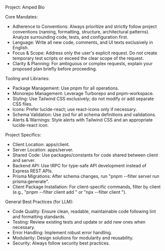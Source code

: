 Project: Amped Bio

Core Mandates:
- Adherence to Conventions: Always prioritize and strictly follow project conventions (naming, formatting, structure, architectural patterns). Analyze surrounding code, tests, and configuration first.
- Language: Write all new code, comments, and UI texts exclusively in English.
- Focus & Scope: Address only the user's explicit request. Do not create temporary test scripts or exceed the clear scope of the request.
- Clarity & Planning: For ambiguous or complex requests, explain your proposed plan briefly before proceeding.

Tooling and Libraries:
- Package Management: Use pnpm for all operations.
- Monorepo Management: Leverage Turborepo and pnpm-workspace.
- Styling: Use Tailwind CSS exclusively; do not modify or add separate CSS files.
- Icons: Prefer lucide-react; use react-icons only if necessary.
- Schema Validation: Use zod for all schema definitions and validations.
- Alerts & Warnings: Style alerts with Tailwind CSS and an appropriate lucide-react icon.

Project Specifics:
- Client Location: apps/client.
- Server Location: apps/server.
- Shared Code: Use packages/constants for code shared between client and server.
- Backend API: Use tRPC for type-safe API development instead of Express REST APIs.
- Prisma Migrations: After schema changes, run "pnpm --filter server run prisma:generate".
- Client Package Installation: For client-specific commands, filter by client (e.g., "pnpm --filter client add <package-name>" or "npx --filter client <command>").

General Best Practices (for LLM):
- Code Quality: Ensure clean, readable, maintainable code following lint and formatting standards.
- Testing: Review existing tests and update or add new ones when necessary.
- Error Handling: Implement robust error handling.
- Modularity: Design solutions for modularity and reusability.
- Security: Always follow security best practices.